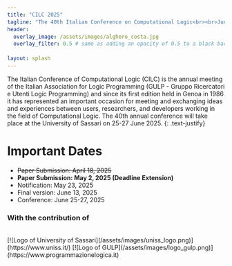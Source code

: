 ```yaml
---
title: "CILC 2025"
tagline: "The 40th Italian Conference on Computational Logic<br><br>June 25-27 Alghero, Italy"
header:
  overlay_image: /assets/images/alghero_costa.jpg
  overlay_filter: 0.5 # same as adding an opacity of 0.5 to a black background
  
layout: splash
---
```


The Italian Conference of Computational Logic (CILC) is the annual meeting of the Italian Association for Logic Programming (GULP - Gruppo Ricercatori e Utenti Logic Programming) and since its first edition held in Genoa in 1986 it has represented an important occasion for meeting and exchanging ideas and experiences between users, researchers, and developers working in the field of Computational Logic. The 40th annual conference will take place at the University of Sassari on 25-27 June 2025.
{: .text-justify}

# Important Dates

- ~~Paper Submission: April 18, 2025~~
- **Paper Submission: May 2, 2025 (Deadline Extension)**
- Notification: May 23, 2025
- Final version: June 13, 2025
- Conference: June 25-27, 2025

### With the contribution of
<br>
[![Logo of University of Sassari](/assets/images/uniss_logo.png)](https://www.uniss.it/)
[![Logo of GULP](/assets/images/logo_gulp.png)](https://www.programmazionelogica.it)

